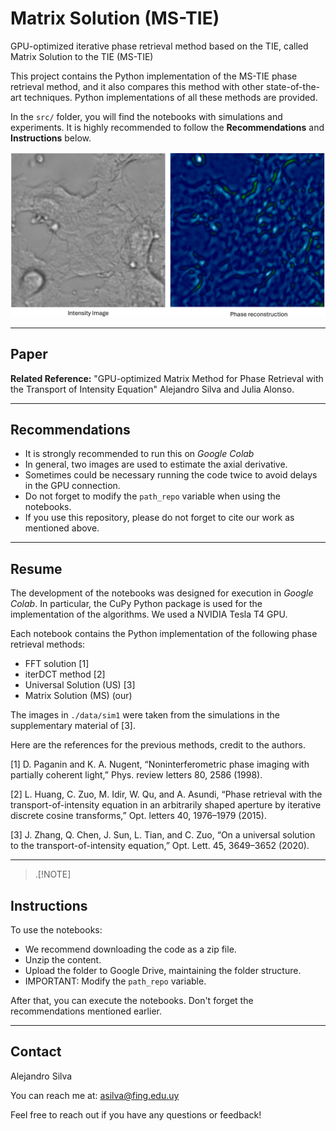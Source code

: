 # Matrix Solution (MS-TIE)
GPU-optimized iterative phase retrieval method based on the TIE, called Matrix Solution to the TIE (MS-TIE)

This project contains the Python implementation of the MS-TIE phase retrieval method, and it also compares this method with other state-of-the-art techniques. Python implementations of all these methods are provided.

In the `src/` folder, you will find the notebooks with simulations and experiments. It is highly recommended to follow the **Recommendations** and **Instructions** below.

![MS-TIE](./data/readme/img.png)


---
## Paper


**Related Reference:** "GPU-optimized Matrix Method for Phase Retrieval with the Transport of Intensity Equation" Alejandro Silva and Julia Alonso.

---
## Recommendations

- It is strongly recommended to run this on *Google Colab*
- In general, two images are used to estimate the axial derivative.
- Sometimes could be necessary running the code twice to avoid delays in the GPU connection.
- Do not forget to modify the `path_repo` variable when using the notebooks.
- If you use this repository, please do not forget to cite our work as mentioned above.

---

## Resume

The development of the notebooks was designed for execution in *Google Colab*. In particular, the CuPy Python package is used for the implementation of the algorithms. We used a  NVIDIA Tesla T4 GPU.

Each notebook contains the Python implementation of the following phase retrieval methods:

  - FFT solution [1]
  - iterDCT method [2]
  - Universal Solution (US) [3]
  - Matrix Solution (MS) (our)


The images in `./data/sim1` were taken from the simulations in the supplementary material of [3].

Here are the references for the previous methods, credit to the authors.

[1] D. Paganin and K. A. Nugent, “Noninterferometric phase imaging with partially coherent light,” Phys. review letters 80, 2586 (1998).

[2] L. Huang, C. Zuo, M. Idir, W. Qu, and A. Asundi, “Phase retrieval with the transport-of-intensity equation in an arbitrarily shaped aperture by iterative discrete cosine transforms,” Opt. letters 40, 1976–1979 (2015).

[3]  J. Zhang, Q. Chen, J. Sun, L. Tian, and C. Zuo, “On a universal solution to the transport-of-intensity equation,” Opt. Lett. 45, 3649–3652 (2020).


---

> .[!NOTE]
## Instructions

To use the notebooks:
- We recommend downloading the code as a zip file.
- Unzip the content.
- Upload the folder to Google Drive, maintaining the folder structure.
- IMPORTANT: Modify the `path_repo` variable.

After that, you can execute the notebooks. Don't forget the recommendations mentioned earlier.



---
## Contact

Alejandro Silva 

You can reach me at: [asilva@fing.edu.uy](mailto:asilva@fing.edu.uy)

Feel free to reach out if you have any questions or feedback!
